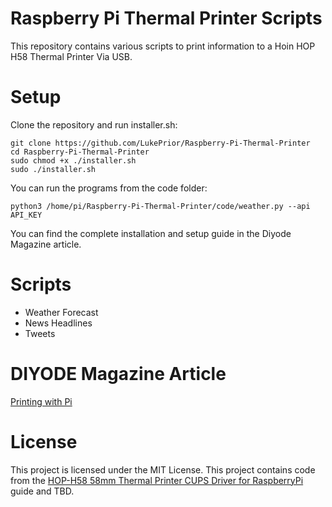 # Raspberry Pi Thermal Printer Scripts

This repository contains various scripts to print information to a Hoin HOP H58 Thermal Printer Via USB.

# Setup

Clone the repository and run installer.sh:

```
git clone https://github.com/LukePrior/Raspberry-Pi-Thermal-Printer
cd Raspberry-Pi-Thermal-Printer
sudo chmod +x ./installer.sh
sudo ./installer.sh
```

You can run the programs from the code folder:

```
python3 /home/pi/Raspberry-Pi-Thermal-Printer/code/weather.py --api API_KEY
```

You can find the complete installation and setup guide in the Diyode Magazine article.


# Scripts

- Weather Forecast
- News Headlines
- Tweets

# DIYODE Magazine Article

[Printing with Pi](https://diyodemag.com/projects/printing_with_pi_raspberry_pi_thermal_printer_fun)

# License

This project is licensed under the MIT License. This project contains code from the [HOP-H58 58mm Thermal Printer CUPS Driver for RaspberryPi](https://github.com/OkkarMin/HOP-H58-RaspberryPi-Driver) guide and TBD.
